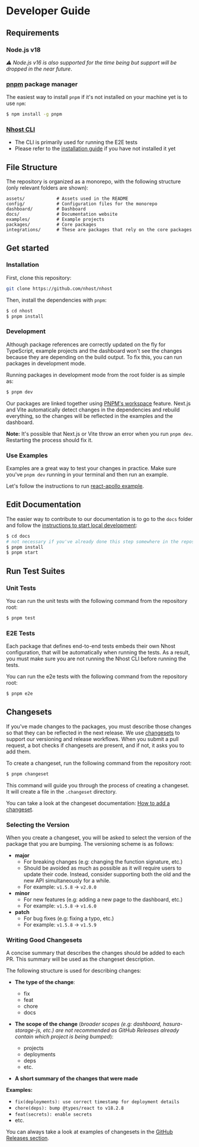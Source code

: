 # Developer Guide

## Requirements

### Node.js v18

_⚠️ Node.js v16 is also supported for the time being but support will be dropped in the near future_.

### [pnpm](https://pnpm.io/) package manager

The easiest way to install `pnpm` if it's not installed on your machine yet is to use `npm`:

```sh
$ npm install -g pnpm
```

### [Nhost CLI](https://docs.nhost.io/platform/cli/local-development)

- The CLI is primarily used for running the E2E tests
- Please refer to the [installation guide](https://docs.nhost.io/platform/cli/local-development) if you have not installed it yet

## File Structure

The repository is organized as a monorepo, with the following structure (only relevant folders are shown):

```
assets/            # Assets used in the README
config/            # Configuration files for the monorepo
dashboard/         # Dashboard
docs/              # Documentation website
examples/          # Example projects
packages/          # Core packages
integrations/      # These are packages that rely on the core packages
```

## Get started

### Installation

First, clone this repository:

```sh
git clone https://github.com/nhost/nhost
```

Then, install the dependencies with `pnpm`:

```sh
$ cd nhost
$ pnpm install
```

### Development

Although package references are correctly updated on the fly for TypeScript, example projects and the dashboard won't see the changes because they are depending on the build output. To fix this, you can run packages in development mode.

Running packages in development mode from the root folder is as simple as:

```sh
$ pnpm dev
```

Our packages are linked together using [PNPM's workspace](https://pnpm.io/workspaces) feature. Next.js and Vite automatically detect changes in the dependencies and rebuild everything, so the changes will be reflected in the examples and the dashboard.

**Note:** It's possible that Next.js or Vite throw an error when you run `pnpm dev`. Restarting the process should fix it.

### Use Examples

Examples are a great way to test your changes in practice. Make sure you've `pnpm dev` running in your terminal and then run an example.

Let's follow the instructions to run [react-apollo example](https://github.com/nhost/nhost/blob/main/examples/react-apollo/README.md).

## Edit Documentation

The easier way to contribute to our documentation is to go to the `docs` folder and follow the [instructions to start local development](https://github.com/nhost/nhost/blob/main/docs/README.md):

```sh
$ cd docs
# not necessary if you've already done this step somewhere in the repository
$ pnpm install
$ pnpm start
```

## Run Test Suites

### Unit Tests

You can run the unit tests with the following command from the repository root:

```sh
$ pnpm test
```

### E2E Tests

Each package that defines end-to-end tests embeds their own Nhost configuration, that will be automatically when running the tests. As a result, you must make sure you are not running the Nhost CLI before running the tests.

You can run the e2e tests with the following command from the repository root:

```sh
$ pnpm e2e
```

## Changesets

If you've made changes to the packages, you must describe those changes so that they can be reflected in the next release.
We use [changesets](https://github.com/changesets/changesets) to support our versioning and release workflows. When you submit a pull request, a bot checks if changesets are present, and if not, it asks you to add them.

To create a changeset, run the following command from the repository root:

```sh
$ pnpm changeset
```

This command will guide you through the process of creating a changeset. It will create a file in the `.changeset` directory.

You can take a look at the changeset documentation: [How to add a changeset](https://github.com/changesets/changesets/blob/main/docs/adding-a-changeset.md).

### Selecting the Version

When you create a changeset, you will be asked to select the version of the package that you are bumping. The versioning scheme is as follows:

- **major**
  - For breaking changes (e.g: changing the function signature, etc.)
  - Should be avoided as much as possible as it will require users to update their code. Instead, consider supporting both the old and the new API simultaneously for a while.
  - For example: `v1.5.8` -> `v2.0.0`
- **minor**
  - For new features (e.g: adding a new page to the dashboard, etc.)
  - For example: `v1.5.8` -> `v1.6.0`
- **patch**
  - For bug fixes (e.g: fixing a typo, etc.)
  - For example: `v1.5.8` -> `v1.5.9`

### Writing Good Changesets

A concise summary that describes the changes should be added to each PR. This summary will be used as the changeset description.

The following structure is used for describing changes:

- **The type of the change**:

  - fix
  - feat
  - chore
  - docs

- **The scope of the change** (_broader scopes (e.g: dashboard, hasura-storage-js, etc.) are not recommended as GitHub Releases already contain which project is being bumped_):

  - projects
  - deployments
  - deps
  - etc.

- **A short summary of the changes that were made**

**Examples:**

- `fix(deployments): use correct timestamp for deployment details`
- `chore(deps): bump @types/react to v18.2.8`
- `feat(secrets): enable secrets`
- etc.

You can always take a look at examples of changesets in the [GitHub Releases section](https://github.com/nhost/nhost/releases).
